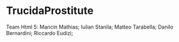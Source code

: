 # TrucidaProstitute
Team Html 5:
Mancin Mathias;
Iulian Stanila;
Matteo Tarabella;
Danilo Bernardini;
Riccardo Eudizi;
